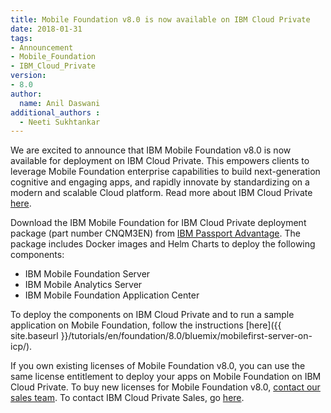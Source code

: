 ```yaml
---
title: Mobile Foundation v8.0 is now available on IBM Cloud Private
date: 2018-01-31
tags:
- Announcement
- Mobile_Foundation
- IBM_Cloud_Private
version:
- 8.0
author:
  name: Anil Daswani
additional_authors :
  - Neeti Sukhtankar  
---
```

We are excited to announce that IBM Mobile Foundation v8.0 is now available for deployment on IBM Cloud Private. This empowers clients to leverage Mobile Foundation enterprise capabilities to build next-generation cognitive and engaging apps, and rapidly innovate by standardizing on a modern and scalable Cloud platform. Read more about IBM Cloud Private [here](https://www.ibm.com/blogs/cloud-computing/2017/10/what-is-ibm-cloud-private/).

Download the IBM Mobile Foundation for IBM Cloud Private deployment package (part number CNQM3EN) from [IBM Passport Advantage](https://www-01.ibm.com/software/passportadvantage/pao_customer.html). The package includes Docker images and Helm Charts to deploy the following components:
* IBM Mobile Foundation Server
* IBM Mobile Analytics Server
* IBM Mobile Foundation Application Center

To deploy the components on IBM Cloud Private and to run a sample application on Mobile Foundation, follow the instructions [here]({{ site.baseurl }}/tutorials/en/foundation/8.0/bluemix/mobilefirst-server-on-icp/).

If you own existing licenses of Mobile Foundation v8.0, you can use the same license entitlement to deploy your apps on Mobile Foundation on IBM Cloud Private. To buy new licenses for Mobile Foundation v8.0, [contact our sales team](https://www.ibm.com/cloud/mobile-foundation).
To contact IBM Cloud Private Sales, go [here](https://www.ibm.com/us-en/marketplace/ibm-cloud-private/purchase).
